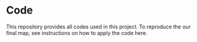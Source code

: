 # Code

This repository provides all codes used in this project. To reproduce the our final map, see instructions on how to apply the code here. 
